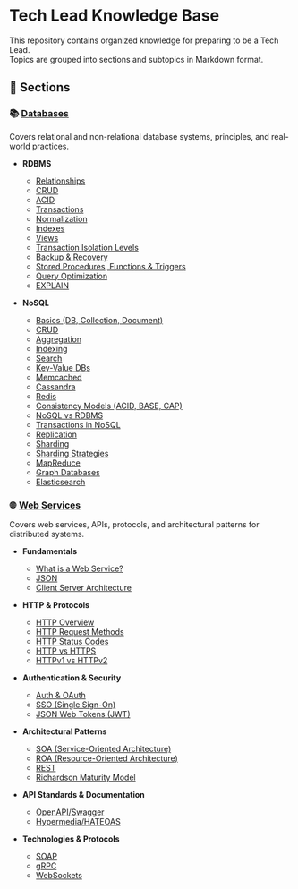 # Tech Lead Knowledge Base

This repository contains organized knowledge for preparing to be a Tech Lead.  
Topics are grouped into sections and subtopics in Markdown format.

## 📂 Sections

### 📚 [Databases](./databases/README.md)
Covers relational and non-relational database systems, principles, and real-world practices.

- **RDBMS**
  - [Relationships](./databases/rdbms/relationships.md)
  - [CRUD](./databases/rdbms/crud.md)
  - [ACID](./databases/rdbms/acid.md)
  - [Transactions](./databases/rdbms/transactions.md)
  - [Normalization](./databases/rdbms/normalization.md)
  - [Indexes](./databases/rdbms/indexes.md)
  - [Views](./databases/rdbms/views.md)
  - [Transaction Isolation Levels](./databases/rdbms/transaction-isolation-levels.md)
  - [Backup & Recovery](./databases/rdbms/backup-recovery.md)
  - [Stored Procedures, Functions & Triggers](./databases/rdbms/stored-procedures-functions-triggers.md)
  - [Query Optimization](./databases/rdbms/query-optimization.md)
  - [EXPLAIN](./databases/rdbms/explain.md)

- **NoSQL**
  - [Basics (DB, Collection, Document)](./databases/nosql/basics.md)
  - [CRUD](./databases/nosql/crud.md)
  - [Aggregation](./databases/nosql/aggregation.md)
  - [Indexing](./databases/nosql/indexing.md)
  - [Search](./databases/nosql/search.md)
  - [Key-Value DBs](./databases/nosql/key-value-databases.md)
  - [Memcached](./databases/nosql/memcached.md)
  - [Cassandra](./databases/nosql/cassandra.md)
  - [Redis](./databases/nosql/redis.md)
  - [Consistency Models (ACID, BASE, CAP)](./databases/nosql/consistency-models.md)
  - [NoSQL vs RDBMS](./databases/nosql/rdbms-vs-nosql.md)
  - [Transactions in NoSQL](./databases/nosql/transactions.md)
  - [Replication](./databases/nosql/replication.md)
  - [Sharding](./databases/nosql/sharding.md)
  - [Sharding Strategies](./databases/nosql/sharding-strategies.md)
  - [MapReduce](./databases/nosql/map-reduce.md)
  - [Graph Databases](./databases/nosql/graph-databases.md)
  - [Elasticsearch](./databases/nosql/elasticsearch.md)

### 🌐 [Web Services](./web-services/README.md)
Covers web services, APIs, protocols, and architectural patterns for distributed systems.

- **Fundamentals**
  - [What is a Web Service?](./web-services/what-is-web-service.md)
  - [JSON](./web-services/json.md)
  - [Client Server Architecture](./web-services/client-server-architecture.md)

- **HTTP & Protocols**
  - [HTTP Overview](./web-services/http-overview.md)
  - [HTTP Request Methods](./web-services/http-request-methods.md)
  - [HTTP Status Codes](./web-services/http-status-codes.md)
  - [HTTP vs HTTPS](./web-services/http-vs-https.md)
  - [HTTPv1 vs HTTPv2](./web-services/httpv1-vs-httpv2.md)

- **Authentication & Security**
  - [Auth & OAuth](./web-services/auth-oauth.md)
  - [SSO (Single Sign-On)](./web-services/sso.md)
  - [JSON Web Tokens (JWT)](./web-services/json-web-tokens.md)

- **Architectural Patterns**
  - [SOA (Service-Oriented Architecture)](./web-services/soa.md)
  - [ROA (Resource-Oriented Architecture)](./web-services/roa.md)
  - [REST](./web-services/rest.md)
  - [Richardson Maturity Model](./web-services/richardson-maturity-model.md)

- **API Standards & Documentation**
  - [OpenAPI/Swagger](./web-services/openapi-swagger.md)
  - [Hypermedia/HATEOAS](./web-services/hypermedia-hateoas.md)

- **Technologies & Protocols**
  - [SOAP](./web-services/soap.md)
  - [gRPC](./web-services/grpc.md)
  - [WebSockets](./web-services/websockets.md)